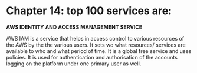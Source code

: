 # Chapter 14: top 100 services are:


**AWS IDENTITY AND ACCESS MANAGEMENT SERVICE**

AWS IAM is a service that helps in access control to various resources of the AWS by the the various users. It sets wo what resources/ services are available to who and what period of time. It is a global free service and uses policies. It is used for authentication and authorisation of the accounts logging on the platform under one primary user as well.
